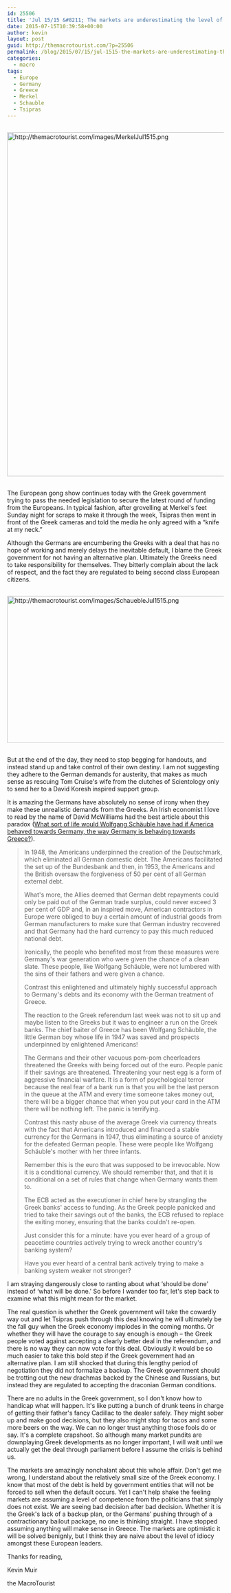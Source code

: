 ```yaml
---
id: 25506
title: 'Jul 15/15 &#8211; The markets are underestimating the level of idiocy'
date: 2015-07-15T10:39:58+00:00
author: kevin
layout: post
guid: http://themacrotourist.com/?p=25506
permalink: /blog/2015/07/15/jul-1515-the-markets-are-underestimating-the-level-of-idiocy/
categories:
  - macro
tags:
  - Europe
  - Germany
  - Greece
  - Merkel
  - Schauble
  - Tsipras
---
```


  <img src="http://themacrotourist.com/images/MerkelJul1515.png" alt="http://themacrotourist.com/images/MerkelJul1515.png" style="margin:30px auto;display:block;" width="600" height="800">

The European gong show continues today with the Greek government trying to pass the needed legislation to secure the latest round of funding from the Europeans. In typical fashion, after grovelling at Merkel's feet Sunday night for scraps to make it through the week, Tsipras then went in front of the Greek cameras and told the media he only agreed with a “knife at my neck.”

Although the Germans are encumbering the Greeks with a deal that has no hope of working and merely delays the inevitable default, I blame the Greek government for not having an alternative plan. Ultimately the Greeks need to take responsibility for themselves. They bitterly complain about the lack of respect, and the fact they are regulated to being second class European citizens.


  <img src="http://themacrotourist.com/images/SchauebleJul1515.png" alt="http://themacrotourist.com/images/SchauebleJul1515.png" style="margin:30px auto;display:block;" width="600" height="342">

But at the end of the day, they need to stop begging for handouts, and instead stand up and take control of their own destiny. I am not suggesting they adhere to the German demands for austerity, that makes as much sense as rescuing Tom Cruise's wife from the clutches of Scientology only to send her to a David Koresh inspired support group.

It is amazing the Germans have absolutely no sense of irony when they make these unrealistic demands from the Greeks. An Irish economist I love to read by the name of David McWilliams had the best article about this paradox ([What sort of life would Wolfgang Schäuble have had if America behaved towards Germany, the way Germany is behaving towards Greece?](http://www.davidmcwilliams.ie/2015/07/13/what-sort-of-life-would-wolfgang-schauble-have-had-if-america-behaved-towards-germany-the-way-germany-is-behaving-towards-greece?utm_source=rss&utm_medium=rss&utm_campaign=what-sort-of-life-would-wolfgang-schauble-have-had-if-america-behaved-towards-germany-the-way-germany-is-behaving-towards-greece)).

> In 1948, the Americans underpinned the creation of the Deutschmark, which eliminated all German domestic debt. The Americans facilitated the set up of the Bundesbank and then, in 1953, the Americans and the British oversaw the forgiveness of 50 per cent of all German external debt.
> 
> What's more, the Allies deemed that German debt repayments could only be paid out of the German trade surplus, could never exceed 3 per cent of GDP and, in an inspired move, American contractors in Europe were obliged to buy a certain amount of industrial goods from German manufacturers to make sure that German industry recovered and that Germany had the hard currency to pay this much reduced national debt.
> 
> Ironically, the people who benefited most from these measures were Germany's war generation who were given the chance of a clean slate. These people, like Wolfgang Schäuble, were not lumbered with the sins of their fathers and were given a chance.
> 
> Contrast this enlightened and ultimately highly successful approach to Germany's debts and its economy with the German treatment of Greece.
> 
> The reaction to the Greek referendum last week was not to sit up and maybe listen to the Greeks but it was to engineer a run on the Greek banks. The chief baiter of Greece has been Wolfgang Schäuble, the little German boy whose life in 1947 was saved and prospects underpinned by enlightened Americans!
> 
> The Germans and their other vacuous pom-pom cheerleaders threatened the Greeks with being forced out of the euro. People panic if their savings are threatened. Threatening your nest egg is a form of aggressive financial warfare. It is a form of psychological terror because the real fear of a bank run is that you will be the last person in the queue at the ATM and every time someone takes money out, there will be a bigger chance that when you put your card in the ATM there will be nothing left. The panic is terrifying.
> 
> Contrast this nasty abuse of the average Greek via currency threats with the fact that Americans introduced and financed a stable currency for the Germans in 1947, thus eliminating a source of anxiety for the defeated German people. These were people like Wolfgang Schäuble's mother with her three infants.
> 
> Remember this is the euro that was supposed to be irrevocable. Now it is a conditional currency. We should remember that, and that it is conditional on a set of rules that change when Germany wants them to.
> 
> The ECB acted as the executioner in chief here by strangling the Greek banks' access to funding. As the Greek people panicked and tried to take their savings out of the banks, the ECB refused to replace the exiting money, ensuring that the banks couldn't re-open.
> 
> Just consider this for a minute: have you ever heard of a group of peacetime countries actively trying to wreck another country's banking system?
> 
> Have you ever heard of a central bank actively trying to make a banking system weaker not stronger?

I am straying dangerously close to ranting about what ‘should be done' instead of ‘what will be done.' So before I wander too far, let's step back to examine what this might mean for the market.

The real question is whether the Greek government will take the cowardly way out and let Tsipras push through this deal knowing he will ultimately be the fall guy when the Greek economy implodes in the coming months. Or whether they will have the courage to say enough is enough &#8211; the Greek people voted against accepting a clearly better deal in the referendum, and there is no way they can now vote for this deal. Obviously it would be so much easier to take this bold step if the Greek government had an alternative plan. I am still shocked that during this lengthy period of negotiation they did not formalize a backup. The Greek government should be trotting out the new drachmas backed by the Chinese and Russians, but instead they are regulated to accepting the draconian German conditions.

There are no adults in the Greek government, so I don't know how to handicap what will happen. It's like putting a bunch of drunk teens in charge of getting their father's fancy Cadillac to the dealer safely. They might sober up and make good decisions, but they also might stop for tacos and some more beers on the way. We can no longer trust anything those fools do or say. It's a complete crapshoot. So although many market pundits are downplaying Greek developments as no longer important, I will wait until we actually get the deal through parliament before I assume the crisis is behind us.

The markets are amazingly nonchalant about this whole affair. Don't get me wrong, I understand about the relatively small size of the Greek economy. I know that most of the debt is held by government entities that will not be forced to sell when the default occurs. Yet I can't help shake the feeling markets are assuming a level of competence from the politicians that simply does not exist. We are seeing bad decision after bad decision. Whether it is the Greek's lack of a backup plan, or the Germans' pushing through of a contractionary bailout package, no one is thinking straight. I have stopped assuming anything will make sense in Greece. The markets are optimistic it will be solved benignly, but I think they are naive about the level of idiocy amongst these European leaders.

Thanks for reading,
  
Kevin Muir
  
the MacroTourist